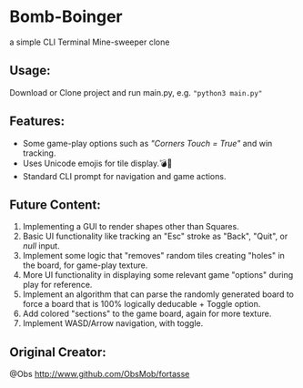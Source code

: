 # Bomb-Boinger
a simple CLI Terminal Mine-sweeper clone

## Usage: 
Download or Clone project and run main.py, e.g. ```"python3 main.py"```

## Features:
- Some game-play options such as *"Corners Touch = True"* and win tracking.
- Uses Unicode emojis for tile display.💣🚩
- Standard CLI prompt for navigation and game actions.

## Future Content:
1. Implementing a GUI to render shapes other than Squares.
2. Basic UI functionality like tracking an "Esc" stroke as "Back", "Quit", or *null* input.
3. Implement some logic that "removes" random tiles creating "holes" in the board, for game-play texture.
4. More UI functionality in displaying some relevant game "options" during play for reference.
5. Implement an algorithm that can parse the randomly generated board to force a board that is 100% logically deducable + Toggle option.
6. Add colored "sections" to the game board, again for more texture.
7. Implement WASD/Arrow navigation, with toggle.

## Original Creator:
@Obs
http://www.github.com/ObsMob/fortasse